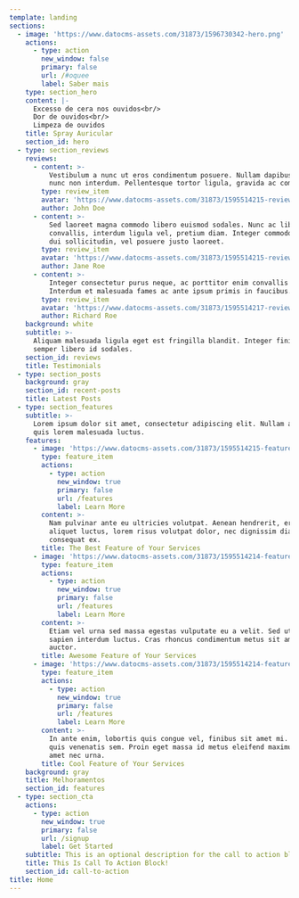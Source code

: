 ```yaml
---
template: landing
sections:
  - image: 'https://www.datocms-assets.com/31873/1596730342-hero.png'
    actions:
      - type: action
        new_window: false
        primary: false
        url: /#oquee
        label: Saber mais
    type: section_hero
    content: |-
      Excesso de cera nos ouvidos<br/>
      Dor de ouvidos<br/>
      Limpeza de ouvidos
    title: Spray Auricular
    section_id: hero
  - type: section_reviews
    reviews:
      - content: >-
          Vestibulum a nunc ut eros condimentum posuere. Nullam dapibus quis
          nunc non interdum. Pellentesque tortor ligula, gravida ac commodo eu.
        type: review_item
        avatar: 'https://www.datocms-assets.com/31873/1595514215-review1.jpg'
        author: John Doe
      - content: >-
          Sed laoreet magna commodo libero euismod sodales. Nunc ac libero
          convallis, interdum ligula vel, pretium diam. Integer commodo sem at
          dui sollicitudin, vel posuere justo laoreet.
        type: review_item
        avatar: 'https://www.datocms-assets.com/31873/1595514215-review2.jpg'
        author: Jane Roe
      - content: >-
          Integer consectetur purus neque, ac porttitor enim convallis vitae.
          Interdum et malesuada fames ac ante ipsum primis in faucibus.
        type: review_item
        avatar: 'https://www.datocms-assets.com/31873/1595514217-review3.jpg'
        author: Richard Roe
    background: white
    subtitle: >-
      Aliquam malesuada ligula eget est fringilla blandit. Integer finibus
      semper libero id sodales. 
    section_id: reviews
    title: Testimonials
  - type: section_posts
    background: gray
    section_id: recent-posts
    title: Latest Posts
  - type: section_features
    subtitle: >-
      Lorem ipsum dolor sit amet, consectetur adipiscing elit. Nullam a metus
      quis lorem malesuada luctus.
    features:
      - image: 'https://www.datocms-assets.com/31873/1595514215-feature1.png'
        type: feature_item
        actions:
          - type: action
            new_window: true
            primary: false
            url: /features
            label: Learn More
        content: >-
          Nam pulvinar ante eu ultricies volutpat. Aenean hendrerit, eros sed
          aliquet luctus, lorem risus volutpat dolor, nec dignissim diam neque
          consequat ex.
        title: The Best Feature of Your Services
      - image: 'https://www.datocms-assets.com/31873/1595514214-feature2.png'
        type: feature_item
        actions:
          - type: action
            new_window: true
            primary: false
            url: /features
            label: Learn More
        content: >-
          Etiam vel urna sed massa egestas vulputate eu a velit. Sed ut nisl nec
          sapien interdum luctus. Cras rhoncus condimentum metus sit amet
          auctor.
        title: Awesome Feature of Your Services
      - image: 'https://www.datocms-assets.com/31873/1595514214-feature3.png'
        type: feature_item
        actions:
          - type: action
            new_window: true
            primary: false
            url: /features
            label: Learn More
        content: >-
          In ante enim, lobortis quis congue vel, finibus sit amet mi. Aenean
          quis venenatis sem. Proin eget massa id metus eleifend maximus sit
          amet nec urna.
        title: Cool Feature of Your Services
    background: gray
    title: Melhoramentos
    section_id: features
  - type: section_cta
    actions:
      - type: action
        new_window: true
        primary: false
        url: /signup
        label: Get Started
    subtitle: This is an optional description for the call to action block.
    title: This Is Call To Action Block!
    section_id: call-to-action
title: Home
---
```

